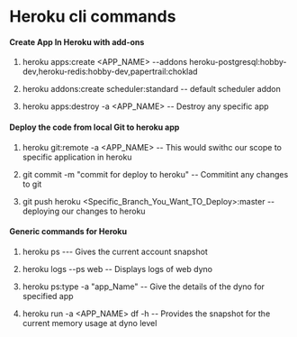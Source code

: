 
# Heroku cli commands

#### Create App In Heroku with add-ons

1. heroku apps:create <APP_NAME> --addons heroku-postgresql:hobby-dev,heroku-redis:hobby-dev,papertrail:choklad

2. heroku addons:create scheduler:standard -- default scheduler addon

3. heroku apps:destroy -a <APP_NAME> -- Destroy any specific app 

#### Deploy the code from local Git to heroku app

1. heroku git:remote -a <APP_NAME>  -- This would swithc our scope to specific application in heroku

2. git commit -m "commit for deploy to heroku"  -- Commitint any changes to git

3. git push heroku <Specific_Branch_You_Want_TO_Deploy>:master   -- deploying our changes to heroku

#### Generic commands for Heroku

1. heroku ps  --- Gives the current account snapshot 

2. heroku logs --ps web   -- Displays logs of web dyno

3. heroku ps:type  -a "app_Name"  -- Give the details of the dyno for specified app

4. heroku run -a <APP_NAME> df -h  -- Provides the snapshot for the current memory usage at dyno level 
 
